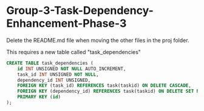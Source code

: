 # Group-3-Task-Dependency-Enhancement-Phase-3

Delete the README.md file when moving the other files in the proj folder. 

This requires a new table called "task_dependencies"

```sql
CREATE TABLE task_dependencies (
    id INT UNSIGNED NOT NULL AUTO_INCREMENT,
    task_id INT UNSIGNED NOT NULL,
    dependency_id INT UNSIGNED,
    FOREIGN KEY (task_id) REFERENCES task(taskid) ON DELETE CASCADE,
    FOREIGN KEY (dependency_id) REFERENCES task(taskid) ON DELETE SET NULL,
    PRIMARY KEY (id)
);
